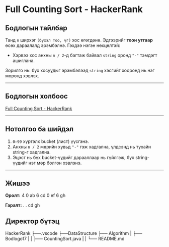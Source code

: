 # Full Counting Sort - HackerRank

## Бодлогын тайлбар

Танд `n` ширхэг `(бүхэл тоо, үг)` хос өгөгдөнө. Эдгээрийг **тоон утгаар** өсөх дараалалд эрэмбэлнэ. Гэхдээ нэгэн нөхцөлтэй:

- Хэрвээ хос анхны `n / 2`-д багтаж байвал `string` оронд `"-"` тэмдэгт ашиглана.

Зорилго нь: бүх хосуудыг эрэмбэлээд `string` хэсгийг хооронд нь нэг мөрөнд хэвлэх.

---

## Бодлогын холбоос

[Full Counting Sort - HackerRank](https://www.hackerrank.com/challenges/countingsort4/problem?isFullScreen=true)

---

## Нотолгоо ба шийдэл

1. `0–99` хүртэлх bucket (лист) үүсгэнэ.
2. Анхны `n / 2` мөрийн хувьд `"-"` гэж хадгална, үлдсэнд нь тухайн string-г хадгална.
3. Эцэст нь бүх bucket-үүдийг дарааллаар нь гүйлгэж, бүх string-үүдийг нэг мөр болгон хэвлэнэ.

---

## Жишээ

**Оролт:**
4
0 ab
6 cd
0 ef
6 gh

**Гаралт:**
. . cd gh

## Директор бүтэц
HackerRank
    ├──.vscode
    ├──DataStructure
    ├── Algorithm
    |   ├── Bodlogo17
    |   |   ├── CountingSort.java
    |   |   └── README.md